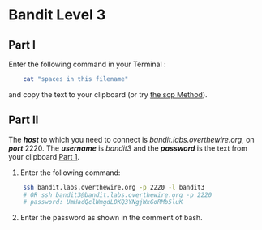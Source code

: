 # Bandit Level 3
## Part I

Enter the following command in your Terminal :  
```bash
    cat "spaces in this filename"
```
and copy the text to your clipboard (or try [the scp Method](https://github.com/Reda-BELHAJ/OverTheWire/blob/main/Bandit/Bandit0-9/Level1.md#part-i)).

## Part II

The ***host*** to which you need to connect is *bandit.labs.overthewire.org*, on ***port*** 2220. The ***username*** is *bandit3* and the ***password*** is the text from your clipboard [Part 1](https://github.com/Reda-BELHAJ/OverTheWire/blob/main/Bandit/Bandit0-9/Level3.md#part-i). 

1. Enter the following command:  

```bash
	ssh bandit.labs.overthewire.org -p 2220 -l bandit3
	# OR ssh bandit3@bandit.labs.overthewire.org -p 2220
	# password: UmHadQclWmgdLOKQ3YNgjWxGoRMb5luK
```
2. Enter the password as shown in the comment of bash.
